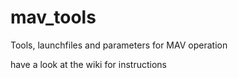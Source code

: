 mav_tools
=========

Tools, launchfiles and parameters for MAV operation

have a look at the wiki for instructions
